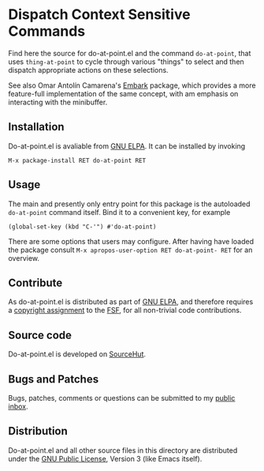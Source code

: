 Dispatch Context Sensitive Commands
===================================

Find here the source for do-at-point.el and the command `do-at-point`,
that uses `thing-at-point` to cycle through various "things" to select
and then dispatch appropriate actions on these selections.

See also Omar Antolín Camarena's [Embark] package, which provides a
more feature-full implementation of the same concept, with am emphasis
on interacting with the minibuffer.

[Embark]:
	https://github.com/oantolin/embark

Installation
------------

Do-at-point.el is avaliable from [GNU ELPA].  It can be installed by
invoking

	M-x package-install RET do-at-point RET

[GNU ELPA]:
	http://elpa.gnu.org/packages/do-at-point.html

Usage
-----

The main and presently only entry point for this package is the
autoloaded `do-at-point` command itself.  Bind it to a convenient key,
for example

    (global-set-key (kbd "C-'") #'do-at-point)

There are some options that users may configure.  After having have
loaded the package consult `M-x apropos-user-option RET do-at-point-
RET` for an overview.

Contribute
----------

As do-at-point.el is distributed as part of [GNU ELPA], and therefore
requires a [copyright assignment] to the [FSF], for all non-trivial
code contributions.

[copyright assignment]:
	https://www.gnu.org/software/emacs/manual/html_node/emacs/Copyright-Assignment.html
[FSF]:
	https://www.fsf.org/

Source code
-----------

Do-at-point.el is developed on [SourceHut].

[SourceHut]:
	https://git.sr.ht/~pkal/do-at-point

Bugs and Patches
----------------

Bugs, patches, comments or questions can be submitted to my [public
inbox].

[public inbox]:
	https://lists.sr.ht/~pkal/public-inbox

Distribution
------------

Do-at-point.el and all other source files in this directory are
distributed under the [GNU Public License], Version 3 (like Emacs
itself).

[GNU Public License]:
	https://www.gnu.org/licenses/gpl-3.0.en.html
